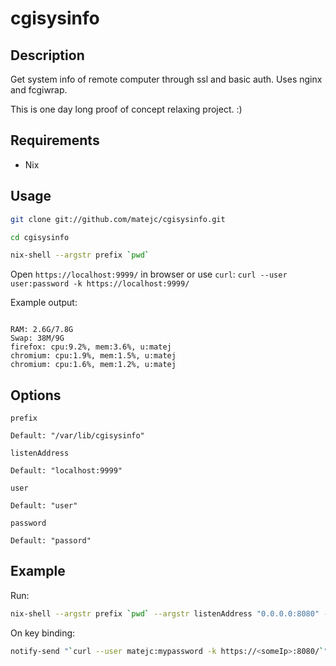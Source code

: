 cgisysinfo
==========


Description
-----------

Get system info of remote computer through ssl and basic auth.
Uses nginx and fcgiwrap.

This is one day long proof of concept relaxing project. :)


Requirements
------------

- Nix


Usage
-----

```bash
git clone git://github.com/matejc/cgisysinfo.git

cd cgisysinfo

nix-shell --argstr prefix `pwd`
```

Open `https://localhost:9999/` in browser
or use `curl`: `curl --user user:password -k https://localhost:9999/`


Example output:

```

RAM: 2.6G/7.8G
Swap: 38M/9G
firefox: cpu:9.2%, mem:3.6%, u:matej
chromium: cpu:1.9%, mem:1.5%, u:matej
chromium: cpu:1.6%, mem:1.2%, u:matej

```


Options
-------

`prefix`

    Default: "/var/lib/cgisysinfo"


`listenAddress`

    Default: "localhost:9999"


`user`

    Default: "user"


`password`
    
    Default: "passord"


Example
-------

Run:
```bash
nix-shell --argstr prefix `pwd` --argstr listenAddress "0.0.0.0:8080" --argstr user "matejc" --argstr password "mypassword"
```

On key binding:
```bash
notify-send "`curl --user matejc:mypassword -k https://<someIp>:8080/`"
```
